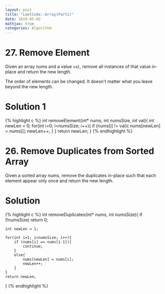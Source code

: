 ```yaml
---
layout: post
title: "LeetCode::Array(Part1)"
date: 2019-05-02
mathjax: true
categories: Algorithm
---
```

# 27. Remove Element
Given an array nums and a value ``val``, remove all instances of that value in-place and return the new length.

The order of elements can be changed. It doesn't matter what you leave beyond the new length.

# Solution 1
{% highlight c %}
int removeElement(int* nums, int numsSize, int val){
    int newLen = 0;
    for(int i=0; i<numsSize; i++){
        if (nums[i] != val){
            nums[newLen] = nums[i];
            newLen++;
        }
    }
    return newLen;
}
{% endhighlight %}


# 26. Remove Duplicates from Sorted Array
Given a sorted array nums, remove the duplicates in-place such that each element appear only once and return the new length.

# Solution 
{% highlight c %}
int removeDuplicates(int* nums, int numsSize){
    if (!numsSize) return 0;
    
    int newLen = 1;
    
    for(int i=1; i<numsSize; i++){
        if (nums[i] == nums[i-1]){
            continue;    
        }
        else{
            nums[newLen] = nums[i];
            newLen++;
        }
    }
    return newLen;
}
{% endhighlight %}
